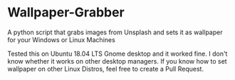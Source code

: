 # Wallpaper-Grabber
A python script that grabs images from Unsplash and sets it as wallpaper for your Windows or Linux Machines

Tested this on Ubuntu 18.04 LTS Gnome desktop and it worked fine. I don't know whether it works on other desktop managers.
If you know how to set wallpaper on other Linux Distros, feel free to create a Pull Request.
